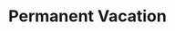 ---
ee_id_thing: '169'
site: '1'
type: '2'
inv_num: 2007-017
url: 2007-017-permanent-vacation
title: Permanent Vacation
year: '2007'
display_year: '2007'
medium: Two computers, router, projectors.
dims: Dimensions variable
pitch: "​Two computers stuck in an our of office email loop."
ps: ''
live_url: ''
related: "[210] 2008-003 Permanent Vacation - 2008-003-permanent-vacation"
youtube: ''
related_code: ''
imgs: permanent-vacation-2007-017-install-MWG-1-database-MWG.jpg
subheading: ''
download: ''
add_credit: ''
commission: ''
layout: things-i-made
---